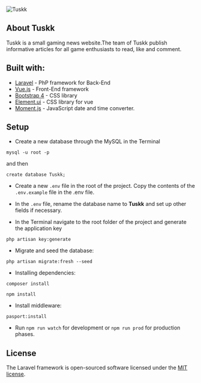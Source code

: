 ![Tuskk](https://github.com/yoseychan/Tuskk/public/image/Tuskk.png)

## About Tuskk
Tuskk is a small gaming news website.The team of Tuskk publish informative articles for all game enthusiasts to read, 
like and comment.

## Built with:
- [Laravel](https://laravel.com/) - PhP framework for Back-End
- [Vue.js](https://vuejs.org/) - Front-End framework 
- [Bootstrap 4](https://getbootstrap.com/) - CSS library
- [Element.ui](https://element.eleme.io/#/en-US) - CSS library for vue 
- [Moment.js](https://momentjs.com/) - JavaScript date and time converter. 

## Setup


- Create a new database through the MySQL in the Terminal 
```
mysql -u root -p
```
and then
```
create database Tuskk;
```

- Create a new `.env` file in the root of the project. Copy the contents of the `.env.example` file in the .env file. 

- In the `.env` file, rename the database name to **Tuskk** and set up other fields if necessary.

- In the Terminal navigate to the root folder of the project and generate the application key
```
php artisan key:generate 
```
- Migrate and seed the database:
```
php artisan migrate:fresh --seed
```
- Installing dependencies:
```
composer install

npm install
```
- Install middleware:
```
pasport:install
```
- Run  `npm run watch` for development or `npm run prod` for production phases.


## License

The Laravel framework is open-sourced software licensed under the [MIT license](https://opensource.org/licenses/MIT).
